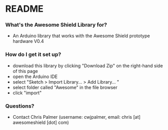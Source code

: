 # README #

### What's the Awesome Shield Library for? ###

* An Arduino library that works with the Awesome Shield prototype hardware V0.4

### How do I get it set up? ###

* download this library by clicking "Download Zip" on the right-hand side of this page
* open the Arduino IDE
* select "Sketch > Import Library... > Add Library... "
* select folder called "Awesome" in the file browser
* click "import"

### Questions? ###

* Contact Chris Palmer (username: cwjpalmer, email: chris [at] awesomeshield [dot] com)
